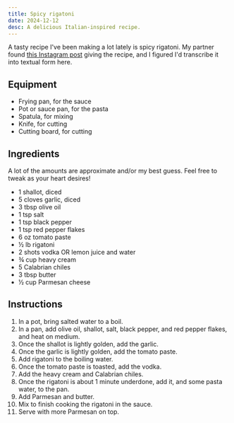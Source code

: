 ```yaml
---
title: Spicy rigatoni
date: 2024-12-12
desc: A delicious Italian-inspired recipe.
---
```


A tasty recipe I've been making a lot lately is spicy rigatoni. My partner found [this Instagram post][insta] giving the recipe, and I figured I'd transcribe it into textual form here.

## Equipment

- Frying pan, for the sauce
- Pot or sauce pan, for the pasta
- Spatula, for mixing
- Knife, for cutting
- Cutting board, for cutting

## Ingredients

A lot of the amounts are approximate and/or my best guess. Feel free to tweak as your heart desires!

- 1 shallot, diced
- 5 cloves garlic, diced
- 3 tbsp olive oil
- 1 tsp salt
- 1 tsp black pepper
- 1 tsp red pepper flakes
- 6 oz tomato paste
- ½ lb rigatoni
- 2 shots vodka OR lemon juice and water
- ¾ cup heavy cream
- 5 Calabrian chiles
- 3 tbsp butter
- ½ cup Parmesan cheese

## Instructions

1. In a pot, bring salted water to a boil.
1. In a pan, add olive oil, shallot, salt, black pepper, and red pepper flakes, and heat on medium.
1. Once the shallot is lightly golden, add the garlic.
1. Once the garlic is lightly golden, add the tomato paste.
1. Add rigatoni to the boiling water.
1. Once the tomato paste is toasted, add the vodka.
1. Add the heavy cream and Calabrian chiles.
1. Once the rigatoni is about 1 minute underdone, add it, and some pasta water, to the pan.
1. Add Parmesan and butter.
1. Mix to finish cooking the rigatoni in the sauce.
1. Serve with more Parmesan on top.

[insta]: https://www.instagram.com/reel/DBXJq1gO6m0/
